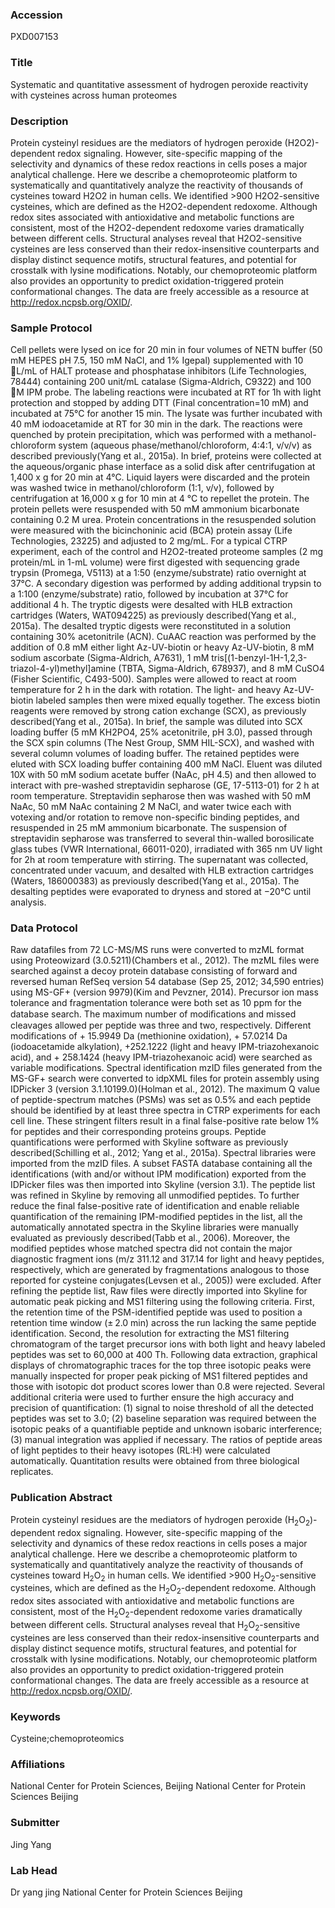### Accession
PXD007153

### Title
Systematic and quantitative assessment of hydrogen peroxide reactivity with cysteines across human proteomes

### Description
Protein cysteinyl residues are the mediators of hydrogen peroxide (H2O2)-dependent redox signaling. However, site-specific mapping of the selectivity and dynamics of these redox reactions in cells poses a major analytical challenge. Here we describe a chemoproteomic platform to systematically and quantitatively analyze the reactivity of thousands of cysteines toward H2O2 in human cells. We identified >900 H2O2-sensitive cysteines, which are defined as the H2O2-dependent redoxome. Although redox sites associated with antioxidative and metabolic functions are consistent, most of the H2O2-dependent redoxome varies dramatically between different cells. Structural analyses reveal that H2O2-sensitive cysteines are less conserved than their redox-insensitive counterparts and display distinct sequence motifs, structural features, and potential for crosstalk with lysine modifications. Notably, our chemoproteomic platform also provides an opportunity to predict oxidation-triggered protein conformational changes. The data are freely accessible as a resource at http://redox.ncpsb.org/OXID/.

### Sample Protocol
Cell pellets were lysed on ice for 20 min in four volumes of NETN buffer (50 mM HEPES pH 7.5, 150 mM NaCl, and 1% Igepal) supplemented with 10 L/mL of HALT protease and phosphatase inhibitors (Life Technologies, 78444) containing 200 unit/mL catalase (Sigma-Aldrich, C9322) and 100 M IPM probe. The labeling reactions were incubated at RT for 1h with light protection and stopped by adding DTT (Final concentration=10 mM) and incubated at 75°C for another 15 min. The lysate was further incubated with 40 mM iodoacetamide at RT for 30 min in the dark. The reactions were quenched by protein precipitation, which was performed with a methanol-chloroform system (aqueous phase/methanol/chloroform, 4:4:1, v/v/v) as described previously(Yang et al., 2015a). In brief, proteins were collected at the aqueous/organic phase interface as a solid disk after centrifugation at 1,400 x g for 20 min at 4°C. Liquid layers were discarded and the protein was washed twice in methanol/chloroform (1:1, v/v), followed by centrifugation at 16,000 x g for 10 min at 4 °C to repellet the protein. The protein pellets were resuspended with 50 mM ammonium bicarbonate containing 0.2 M urea. Protein concentrations in the resuspended solution were measured with the bicinchoninic acid (BCA) protein assay (Life Technologies, 23225) and adjusted to 2 mg/mL. For a typical CTRP experiment, each of the control and H2O2-treated proteome samples (2 mg protein/mL in 1-mL volume) were first digested with sequencing grade trypsin (Promega, V5113) at a 1:50 (enzyme/substrate) ratio overnight at 37°C. A secondary digestion was performed by adding additional trypsin to a 1:100 (enzyme/substrate) ratio, followed by incubation at 37°C for additional 4 h. The tryptic digests were desalted with HLB extraction cartridges (Waters, WAT094225) as previously described(Yang et al., 2015a). The desalted tryptic digests were reconstituted in a solution containing 30% acetonitrile (ACN). CuAAC reaction was performed by the addition of 0.8 mM either light Az-UV-biotin or heavy Az-UV-biotin, 8 mM sodium ascorbate (Sigma-Aldrich, A7631), 1 mM tris[(1-benzyl-1H-1,2,3-triazol-4-yl)methyl]amine (TBTA, Sigma-Aldrich, 678937), and 8 mM CuSO4 (Fisher Scientific, C493-500). Samples were allowed to react at room temperature for 2 h in the dark with rotation. The light- and heavy Az-UV-biotin labeled samples then were mixed equally together. The excess biotin reagents were removed by strong cation exchange (SCX), as previously described(Yang et al., 2015a). In brief, the sample was diluted into SCX loading buffer (5 mM KH2PO4, 25% acetonitrile, pH 3.0), passed through the SCX spin columns (The Nest Group, SMM HIL-SCX), and washed with several column volumes of loading buffer. The retained peptides were eluted with SCX loading buffer containing 400 mM NaCl. Eluent was diluted 10X with 50 mM sodium acetate buffer (NaAc, pH 4.5) and then allowed to interact with pre-washed streptavidin sepharose (GE, 17-5113-01) for 2 h at room temperature. Streptavidin sepharose then was washed with 50 mM NaAc, 50 mM NaAc containing 2 M NaCl, and water twice each with votexing and/or rotation to remove non-specific binding peptides, and resuspended in 25 mM ammonium bicarbonate. The suspension of streptavidin sepharose was transferred to several thin-walled borosilicate glass tubes (VWR International, 66011-020), irradiated with 365 nm UV light for 2h at room temperature with stirring. The supernatant was collected, concentrated under vacuum, and desalted with HLB extraction cartridges (Waters, 186000383) as previously described(Yang et al., 2015a). The desalting peptides were evaporated to dryness and stored at −20°C until analysis.

### Data Protocol
Raw datafiles from 72 LC-MS/MS runs were converted to mzML format using Proteowizard (3.0.5211)(Chambers et al., 2012). The mzML files were searched against a decoy protein database consisting of forward and reversed human RefSeq version 54 database (Sep 25, 2012; 34,590 entries) using MS-GF+ (version 9979)(Kim and Pevzner, 2014). Precursor ion mass tolerance and fragmentation tolerance were both set as 10 ppm for the database search. The maximum number of modiﬁcations and missed cleavages allowed per peptide was three and two, respectively. Different modifications of + 15.9949 Da (methionine oxidation), + 57.0214 Da (iodoacetamide alkylation), +252.1222 (light and heavy IPM-triazohexanoic acid), and + 258.1424 (heavy IPM-triazohexanoic acid) were searched as variable modifications. Spectral identification mzID files generated from the MS-GF+ search were converted to idpXML files for protein assembly using IDPicker 3 (version 3.1.10199.0)(Holman et al., 2012). The maximum Q value of peptide-spectrum matches (PSMs) was set as 0.5% and each peptide should be identified by at least three spectra in CTRP experiments for each cell line. These stringent filters result in a final false-positive rate below 1% for peptides and their corresponding proteins groups. Peptide quantifications were performed with Skyline software as previously described(Schilling et al., 2012; Yang et al., 2015a). Spectral libraries were imported from the mzID files. A subset FASTA database containing all the identifications (with and/or without IPM modification) exported from the IDPicker files was then imported into Skyline (version 3.1). The peptide list was refined in Skyline by removing all unmodified peptides. To further reduce the final false-positive rate of identification and enable reliable quantification of the remaining IPM-modified peptides in the list, all the automatically annotated spectra in the Skyline libraries were manually evaluated as previously described(Tabb et al., 2006). Moreover, the modified peptides whose matched spectra did not contain the major diagnostic fragment ions (m/z 311.12 and 317.14 for light and heavy peptides, respectively, which are generated by fragmentations analogous to those reported for cysteine conjugates(Levsen et al., 2005)) were excluded. After refining the peptide list, Raw files were directly imported into Skyline for automatic peak picking and MS1 filtering using the following criteria. First, the retention time of the PSM-identified peptide was used to position a retention time window (± 2.0 min) across the run lacking the same peptide identification. Second, the resolution for extracting the MS1 filtering chromatogram of the target precursor ions with both light and heavy labeled peptides was set to 60,000 at 400 Th. Following data extraction, graphical displays of chromatographic traces for the top three isotopic peaks were manually inspected for proper peak picking of MS1 filtered peptides and those with isotopic dot product scores lower than 0.8 were rejected. Several additional criteria were used to further ensure the high accuracy and precision of quantification: (1) signal to noise threshold of all the detected peptides was set to 3.0; (2) baseline separation was required between the isotopic peaks of a quantifiable peptide and unknown isobaric interference; (3) manual integration was applied if necessary. The ratios of peptide areas of light peptides to their heavy isotopes (RL:H) were calculated automatically. Quantitation results were obtained from three biological replicates.

### Publication Abstract
Protein cysteinyl residues are the mediators of hydrogen peroxide (H<sub>2</sub>O<sub>2</sub>)-dependent redox signaling. However, site-specific mapping of the selectivity and dynamics of these redox reactions in cells poses a major analytical challenge. Here we describe a chemoproteomic platform to systematically and quantitatively analyze the reactivity of thousands of cysteines toward H<sub>2</sub>O<sub>2</sub> in human cells. We identified &gt;900 H<sub>2</sub>O<sub>2</sub>-sensitive cysteines, which are defined as the H<sub>2</sub>O<sub>2</sub>-dependent redoxome. Although redox sites associated with antioxidative and metabolic functions are consistent, most of the H<sub>2</sub>O<sub>2</sub>-dependent redoxome varies dramatically between different cells. Structural analyses reveal that H<sub>2</sub>O<sub>2</sub>-sensitive cysteines are less conserved than their redox-insensitive counterparts and display distinct sequence motifs, structural features, and potential for crosstalk with lysine modifications. Notably, our chemoproteomic platform also provides an opportunity to predict oxidation-triggered protein conformational changes. The data are freely accessible as a resource at http://redox.ncpsb.org/OXID/.

### Keywords
Cysteine;chemoproteomics

### Affiliations
National Center for Protein Sciences, Beijing
National Center for Protein Sciences Beijing

### Submitter
Jing Yang

### Lab Head
Dr yang jing
National Center for Protein Sciences Beijing



